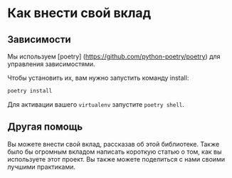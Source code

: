 # Как внести свой вклад

## Зависимости

Мы используем [poetry] (https://github.com/python-poetry/poetry) для управления зависимостями.

Чтобы установить их, вам нужно запустить команду install:

```bash
poetry install
```

Для активации вашего `virtualenv` запустите `poetry shell`.

## Другая помощь

Вы можете внести свой вклад, рассказав об этой библиотеке.
Также было бы огромным вкладом написать короткую статью о том, как вы используете этот проект.
Вы также можете поделиться с нами своими лучшими практиками.
